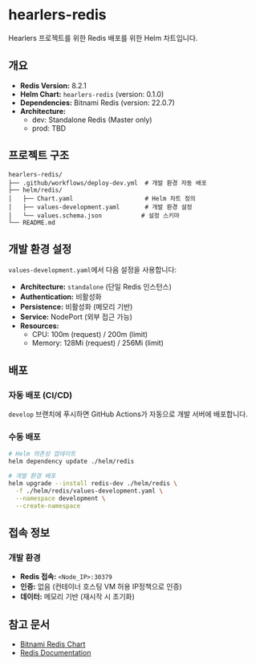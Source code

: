 # hearlers-redis

Hearlers 프로젝트를 위한 Redis 배포를 위한 Helm 차트입니다.

## 개요

- **Redis Version:** 8.2.1
- **Helm Chart:** `hearlers-redis` (version: 0.1.0)
- **Dependencies:** Bitnami Redis (version: 22.0.7)
- **Architecture:**
  - dev: Standalone Redis (Master only)
  - prod: TBD

## 프로젝트 구조

```
hearlers-redis/
├── .github/workflows/deploy-dev.yml  # 개발 환경 자동 배포
├── helm/redis/
│   ├── Chart.yaml                    # Helm 차트 정의
│   ├── values-development.yaml       # 개발 환경 설정
│   └── values.schema.json           # 설정 스키마
└── README.md
```

## 개발 환경 설정

`values-development.yaml`에서 다음 설정을 사용합니다:

- **Architecture:** `standalone` (단일 Redis 인스턴스)
- **Authentication:** 비활성화
- **Persistence:** 비활성화 (메모리 기반)
- **Service:** NodePort (외부 접근 가능)
- **Resources:** 
  - CPU: 100m (request) / 200m (limit)
  - Memory: 128Mi (request) / 256Mi (limit)

## 배포

### 자동 배포 (CI/CD)

`develop` 브랜치에 푸시하면 GitHub Actions가 자동으로 개발 서버에 배포합니다.

### 수동 배포

```bash
# Helm 의존성 업데이트
helm dependency update ./helm/redis

# 개발 환경 배포
helm upgrade --install redis-dev ./helm/redis \
  -f ./helm/redis/values-development.yaml \
  --namespace development \
  --create-namespace
```

## 접속 정보

### 개발 환경

- **Redis 접속:** `<Node_IP>:30379`
- **인증:** 없음 (컨테이너 호스팅 VM 허용 IP정책으로 인증)
- **데이터:** 메모리 기반 (재시작 시 초기화)



## 참고 문서

- [Bitnami Redis Chart](https://github.com/bitnami/charts/tree/main/bitnami/redis)
- [Redis Documentation](https://redis.io/documentation)

